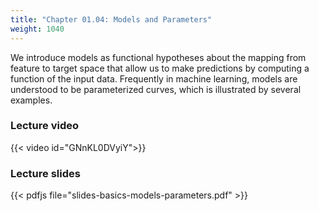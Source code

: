 ```yaml
---
title: "Chapter 01.04: Models and Parameters"
weight: 1040
---
```

We introduce models as functional hypotheses about the mapping from feature to target space that allow us to make predictions by computing a function of the input data. Frequently in machine learning, models are understood to be parameterized curves, which is illustrated by several examples.

<!--more-->

### Lecture video

{{< video id="GNnKL0DVyiY">}}

### Lecture slides

{{< pdfjs file="slides-basics-models-parameters.pdf" >}}
